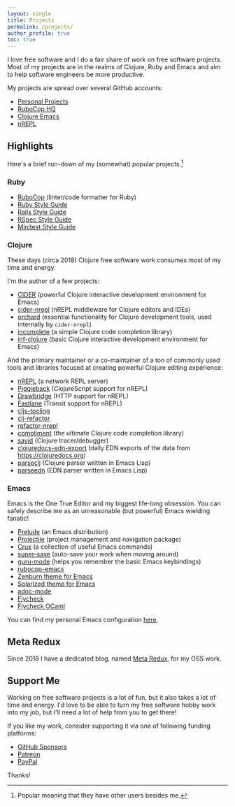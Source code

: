 ```yaml
---
layout: single
title: Projects
permalink: /projects/
author_profile: true
toc: true
---
```


I love free software and I do a fair share of work on free software projects.
Most of my projects are in the realms of Clojure, Ruby and Emacs and aim to
help software engineers be more productive.

My projects are spread over several GitHub accounts:

* [Personal Projects](https://github.com/bbatsov)
* [RuboCop HQ](https://github.com/rubocop)
* [Clojure Emacs](https://github.com/clojure-emacs)
* [nREPL](https://github.com/nrepl)

## Highlights

Here's a brief run-down of my (somewhat) popular projects.[^1]

### Ruby

* [RuboCop](http://rubocop.org) (linter/code formatter for Ruby)
* [Ruby Style Guide](https://github.com/rubocop/ruby-style-guide)
* [Rails Style Guide](https://github.com/rubocop/rails-style-guide)
* [RSpec Style Guide](https://github.com/rubocop/rspec-style-guide)
* [Minitest Style Guide](https://github.com/rubocop/minitest-style-guide)

### Clojure

These days (circa 2018) Clojure free software work consumes most of my
time and energy.

I'm the author of a few projects:

* [CIDER](https://cider.mx) (powerful Clojure interactive development environment for Emacs)
* [cider-nrepl](https://github.com/clojure-emacs/cider-nrepl) (nREPL middleware for Clojure editors and IDEs)
* [orchard](https://github.com/clojure-emacs/orchard) (essential functionality for Clojure development tools, used internally by `cider-nrepl`)
* [incomplete](https://github.com/nrepl/incomplete) (a simple Clojure code completion library)
* [inf-clojure](https://github.com/clojure-emacs/inf-clojure) (basic Clojure interactive development environment for Emacs)

And the primary maintainer or a co-maintainer of a ton of commonly
used tools and libraries focused at creating powerful Clojure editing
experience:

* [nREPL](https://nrepl.xyz) (a network REPL server)
* [Piggieback](https://github.com/nrepl/piggieback) (ClojureScript support for nREPL)
* [Drawbridge](https://github.com/nrepl/drawbridge) (HTTP support for nREPL)
* [Fastlane](https://github.com/nrepl/fastlane) (Transit support for nREPL)
* [cljs-tooling](https://github.com/clojure-emacs/cljs-tooling)
* [clj-refactor](https://github.com/clojure-emacs/clj-refactor)
* [refactor-nrepl](https://github.com/clojure-emacs/refactor-nrepl)
* [compliment](https://github.com/alexander-yakushev/compliment/) (the ultimate Clojure code completion library)
* [sayid](https://github.com/clojure-emacs/sayid) (Clojure tracer/debugger)
* [clojuredocs-edn-export](https://clojuredocs-edn.netlify.app/) (daily EDN exports of the data from <https://clojuredocs.org>)
* [parseclj](https://github.com/clojure-emacs/parseclj) (Clojure parser written in Emacs Lisp)
* [parseedn](https://github.com/clojure-emacs/parseedn) (EDN parser written in Emacs Lisp)

### Emacs

Emacs is the One True Editor and my biggest life-long obsession. You can safely describe
me as an unreasonable (but powerful) Emacs wielding fanatic!

* [Prelude](https://github.com/bbatsov/prelude) (an Emacs distribution)
* [Projectile](https://projectile.mx) (project management and navigation package)
* [Crux](https://github.com/bbatsov/crux) (a collection of useful Emacs commands)
* [super-save](https://github.com/bbatsov/super-save) (auto-save your work when moving around)
* [guru-mode](https://github.com/bbatsov/guru-mode) (helps you remember the basic Emacs keybindings)
* [rubocop-emacs](https://github.com/bbatsov/rubocop-emacs)
* [Zenburn theme for Emacs](https://github.com/bbatsov/zenburn-emacs)
* [Solarized theme for Emacs](https://github.com/bbatsov/solarized-emacs)
* [adoc-mode](https://github.com/emacsorphanage/adoc-mode)
* [Flycheck](https://github.com/flycheck/flycheck)
* [Flycheck OCaml](https://github.com/flycheck/flycheck-ocaml)

You can find my personal Emacs configuration [here](https://github.com/bbatsov/emacs.d/).

## Meta Redux

Since 2018 I have a dedicated blog, named [Meta Redux](https://metaredux.com), for my OSS work.

## Support Me

Working on free software projects is a lot of fun, but it also takes a
lot of time and energy. I'd love to be able to turn my free software
hobby work into my job, but I'll need a lot of help from you to get
there!

If you like my work, consider supporting it via one of following funding platforms:

* [GitHub Sponsors](https://github.com/users/bbatsov/sponsorship)
* [Patreon](https://www.patreon.com/bbatsov)
* [PayPal](https://www.paypal.me/bbatsov)

Thanks!

[^1]: Popular meaning that they have other users besides me.
